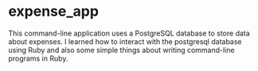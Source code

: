 # expense_app

This command-line application uses a PostgreSQL database to store data
about expenses. I learned how to interact with the postgresql database
using Ruby and also some simple things about writing command-line
programs in Ruby.


